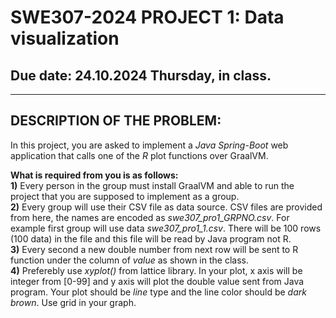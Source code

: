 # SWE307-2024 PROJECT 1: Data visualization
## Due date: 24.10.2024 Thursday, in class.

<hr>

## DESCRIPTION OF THE PROBLEM:
In this project, you are asked to implement a *Java Spring-Boot* web application that calls one of the *R* plot functions over GraalVM. 

**What is required from you is as follows:**<br>
**1)** Every person in the group must install GraalVM and able to run the project that you are supposed to implement as a group. <br>
**2)** Every group will use their CSV file as data source. CSV files are provided from here, the names are encoded as *swe307_pro1_GRPNO.csv*. For example first group will use data *swe307_pro1_1.csv*. There will be 100 rows (100 data) in the file and this file will be read by Java program not R. <br>
**3)** Every second a new double number from next row will be sent to R function under the column of *value* as shown in the class. <br>
**4)** Preferebly use *xyplot()* from lattice library. In your plot, x axis will be integer from [0-99] and y axis will plot the double value sent from Java program. Your plot should be *line* type and the line color should be *dark brown*. Use grid in your graph.<br>
